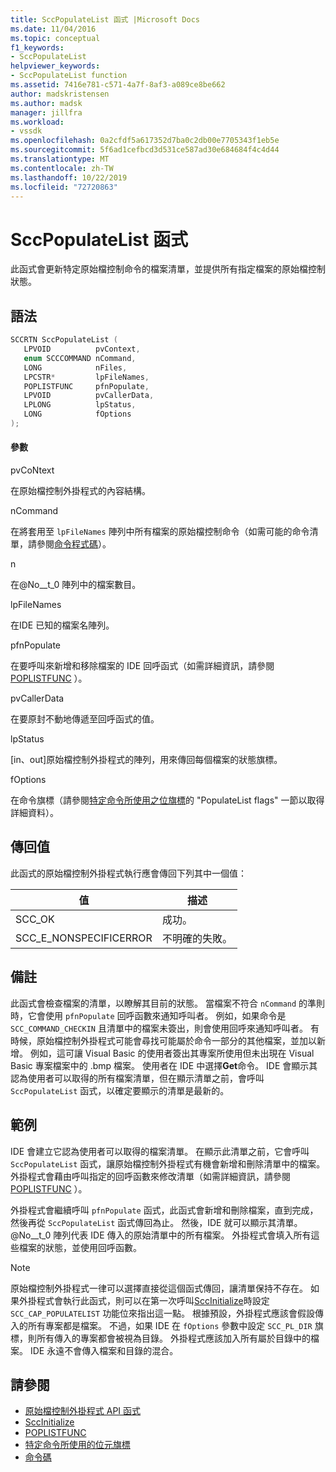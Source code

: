 ```yaml
---
title: SccPopulateList 函式 |Microsoft Docs
ms.date: 11/04/2016
ms.topic: conceptual
f1_keywords:
- SccPopulateList
helpviewer_keywords:
- SccPopulateList function
ms.assetid: 7416e781-c571-4a7f-8af3-a089ce8be662
author: madskristensen
ms.author: madsk
manager: jillfra
ms.workload:
- vssdk
ms.openlocfilehash: 0a2cfdf5a617352d7ba0c2db00e7705343f1eb5e
ms.sourcegitcommit: 5f6ad1cefbcd3d531ce587ad30e684684f4c4d44
ms.translationtype: MT
ms.contentlocale: zh-TW
ms.lasthandoff: 10/22/2019
ms.locfileid: "72720863"
---
```

# <a name="sccpopulatelist-function"></a>SccPopulateList 函式
此函式會更新特定原始檔控制命令的檔案清單，並提供所有指定檔案的原始檔控制狀態。

## <a name="syntax"></a>語法

```cpp
SCCRTN SccPopulateList (
   LPVOID          pvContext,
   enum SCCCOMMAND nCommand,
   LONG            nFiles,
   LPCSTR*         lpFileNames,
   POPLISTFUNC     pfnPopulate,
   LPVOID          pvCallerData,
   LPLONG          lpStatus,
   LONG            fOptions
);
```

#### <a name="parameters"></a>參數
 pvCoNtext

在原始檔控制外掛程式的內容結構。

 nCommand

在將套用至 `lpFileNames` 陣列中所有檔案的原始檔控制命令（如需可能的命令清單，請參閱[命令程式碼](../extensibility/command-code-enumerator.md)）。

 n

在@No__t_0 陣列中的檔案數目。

 lpFileNames

在IDE 已知的檔案名陣列。

 pfnPopulate

在要呼叫來新增和移除檔案的 IDE 回呼函式（如需詳細資訊，請參閱[POPLISTFUNC](../extensibility/poplistfunc.md) ）。

 pvCallerData

在要原封不動地傳遞至回呼函式的值。

 lpStatus

[in、out]原始檔控制外掛程式的陣列，用來傳回每個檔案的狀態旗標。

 fOptions

在命令旗標（請參閱[特定命令所使用之位旗標](../extensibility/bitflags-used-by-specific-commands.md)的 "PopulateList flags" 一節以取得詳細資料）。

## <a name="return-value"></a>傳回值
 此函式的原始檔控制外掛程式執行應會傳回下列其中一個值：

|值|描述|
|-----------|-----------------|
|SCC_OK|成功。|
|SCC_E_NONSPECIFICERROR|不明確的失敗。|

## <a name="remarks"></a>備註
 此函式會檢查檔案的清單，以瞭解其目前的狀態。 當檔案不符合 `nCommand` 的準則時，它會使用 `pfnPopulate` 回呼函數來通知呼叫者。 例如，如果命令是 `SCC_COMMAND_CHECKIN` 且清單中的檔案未簽出，則會使用回呼來通知呼叫者。 有時候，原始檔控制外掛程式可能會尋找可能屬於命令一部分的其他檔案，並加以新增。 例如，這可讓 Visual Basic 的使用者簽出其專案所使用但未出現在 Visual Basic 專案檔案中的 .bmp 檔案。 使用者在 IDE 中選擇**Get**命令。 IDE 會顯示其認為使用者可以取得的所有檔案清單，但在顯示清單之前，會呼叫 `SccPopulateList` 函式，以確定要顯示的清單是最新的。

## <a name="example"></a>範例
 IDE 會建立它認為使用者可以取得的檔案清單。 在顯示此清單之前，它會呼叫 `SccPopulateList` 函式，讓原始檔控制外掛程式有機會新增和刪除清單中的檔案。 外掛程式會藉由呼叫指定的回呼函數來修改清單（如需詳細資訊，請參閱[POPLISTFUNC](../extensibility/poplistfunc.md) ）。

 外掛程式會繼續呼叫 `pfnPopulate` 函式，此函式會新增和刪除檔案，直到完成，然後再從 `SccPopulateList` 函式傳回為止。 然後，IDE 就可以顯示其清單。 @No__t_0 陣列代表 IDE 傳入的原始清單中的所有檔案。 外掛程式會填入所有這些檔案的狀態，並使用回呼函數。

> [!NOTE]
> 原始檔控制外掛程式一律可以選擇直接從這個函式傳回，讓清單保持不存在。 如果外掛程式會執行此函式，則可以在第一次呼叫[SccInitialize](../extensibility/sccinitialize-function.md)時設定 `SCC_CAP_POPULATELIST` 功能位來指出這一點。 根據預設，外掛程式應該會假設傳入的所有專案都是檔案。 不過，如果 IDE 在 `fOptions` 參數中設定 `SCC_PL_DIR` 旗標，則所有傳入的專案都會被視為目錄。 外掛程式應該加入所有屬於目錄中的檔案。 IDE 永遠不會傳入檔案和目錄的混合。

## <a name="see-also"></a>請參閱
- [原始檔控制外掛程式 API 函式](../extensibility/source-control-plug-in-api-functions.md)
- [SccInitialize](../extensibility/sccinitialize-function.md)
- [POPLISTFUNC](../extensibility/poplistfunc.md)
- [特定命令所使用的位元旗標](../extensibility/bitflags-used-by-specific-commands.md)
- [命令碼](../extensibility/command-code-enumerator.md)